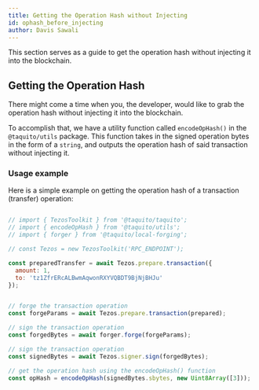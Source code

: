 ```yaml
---
title: Getting the Operation Hash without Injecting
id: ophash_before_injecting
author: Davis Sawali
---
```


This section serves as a guide to get the operation hash without injecting it into the blockchain.

## Getting the Operation Hash

There might come a time when you, the developer, would like to grab the operation hash without injecting it into the blockchain.

To accomplish that, we have a utility function called `encodeOpHash()` in the `@taquito/utils` package. This function takes in the signed operation bytes in the form of a `string`, and outputs the operation hash of said transaction without injecting it.

### Usage example

Here is a simple example on getting the operation hash of a transaction (transfer) operation:

```js

// import { TezosToolkit } from '@taquito/taquito';
// import { encodeOpHash } from '@taquito/utils';
// import { forger } from '@taquito/local-forging';

// const Tezos = new TezosToolkit('RPC_ENDPOINT');

const preparedTransfer = await Tezos.prepare.transaction({
  amount: 1,
  to: 'tz1ZfrERcALBwmAqwonRXYVQBDT9BjNjBHJu'
});


// forge the transaction operation
const forgeParams = await Tezos.prepare.transaction(prepared);

// sign the transaction operation
const forgedBytes = await forger.forge(forgeParams);

// sign the transaction operation
const signedBytes = await Tezos.signer.sign(forgedBytes);

// get the operation hash using the encodeOpHash() function
const opHash = encodeOpHash(signedBytes.sbytes, new Uint8Array([3]));

```



